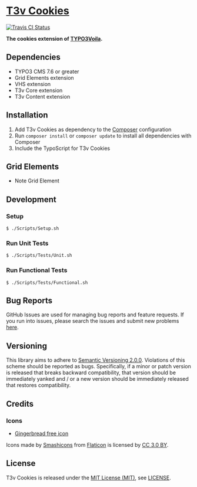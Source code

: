 [T3v Cookies]
=============

[![Travis CI Status][Travis CI Status]][Travis CI]

**The cookies extension of [TYPO3Voila].**

Dependencies
------------

* TYPO3 CMS 7.6 or greater
* Grid Elements extension
* VHS extension
* T3v Core extension
* T3v Content extension

Installation
------------

1. Add T3v Cookies as dependency to the [Composer] configuration
2. Run `composer install` or `composer update` to install all dependencies with Composer
3. Include the TypoScript for T3v Cookies

Grid Elements
-------------

* Note Grid Element

Development
-----------

### Setup

```
$ ./Scripts/Setup.sh
```

### Run Unit Tests

```
$ ./Scripts/Tests/Unit.sh
```

### Run Functional Tests

```
$ ./Scripts/Tests/Functional.sh
```

Bug Reports
-----------

GitHub Issues are used for managing bug reports and feature requests. If you run into issues, please search the issues
and submit new problems [here].

Versioning
----------

This library aims to adhere to [Semantic Versioning 2.0.0]. Violations of this scheme should be reported as bugs.
Specifically, if a minor or patch version is released that breaks backward compatibility, that version should be
immediately yanked and / or a new version should be immediately released that restores compatibility.

Credits
-------

### Icons

* [Gingerbread free icon]

Icons made by [Smashicons] from [Flaticon] is licensed by [CC 3.0 BY].

License
-------

T3v Cookies is released under the [MIT License (MIT)], see [LICENSE].

[Acceptance testing TYPO3]: https://wiki.typo3.org/Acceptance_testing "Acceptance testing TYPO3"
[Automated testing TYPO3]: https://wiki.typo3.org/Automated_testing "Automated testing TYPO3"
[CC 3.0 BY]: http://creativecommons.org/licenses/by/3.0/ "Creative Commons BY 3.0"
[Composer]: https://getcomposer.org "Dependency Manager for PHP"
[Flaticon]: https://www.flaticon.com "Flaticon"
[Functional testing TYPO3]: https://wiki.typo3.org/Functional_testing "Functional testing TYPO3"
[Gingerbread free icon]: http://www.flaticon.com/free-icon/gingerbread_135616 "Gingerbread free icon"
[here]: https://github.com/t3v/t3v_cookies/issues "GitHub Issue Tracker"
[LICENSE]: https://raw.githubusercontent.com/t3v/t3v_cookies/master/LICENSE "License"
[MIT License (MIT)]: http://opensource.org/licenses/MIT "The MIT License (MIT)"
[Semantic Versioning 2.0.0]: http://semver.org "Semantic Versioning 2.0.0"
[Smashicons]: https://www.flaticon.com/authors/smashicons "Smashicons"
[T3v Cookies]: https://t3v.github.io/t3v_cookies/ "The cookies extension of TYPO3Voila."
[Travis CI]: https://travis-ci.org/t3v/t3v_cookies "T3v Cookies at Travis CI"
[Travis CI Status]: https://img.shields.io/travis/t3v/t3v_cookies.svg?style=flat "Travis CI Status"
[TYPO3voila]: https://github.com/t3v "“UH LÁLÁ, TYPO3!”"
[Unit Testing TYPO3]: https://wiki.typo3.org/Unit_Testing_TYPO3 "Unit testing TYPO3"

